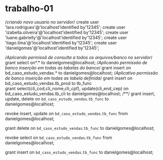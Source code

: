 # trabalho-01
/*criando novo usuario no servidor*/
create user 'lara.rodrigues'@'localhost'identified by'12345';
create user 'izabella.oliveira'@'localhost'identified by'12345';
create user 'luane.gabrielly'@'localhost'identified by'12345';
create user 'tiago.lima'@'localhost'identified by'12345';
create user  'danielgomes'@'localhost'identified by'12345';



/*Aplicando permissã de consulta a todos os arquivos/banco no servidor*/
grant select
on*.*
to danielgomes@localhost;
/*Aplicando permissão de banco inserção em todas as tabelas do banco*/
grant insert
on bd_caso_estudo_vendas.*
to danielgomes@localhost;
/*Aplicativo permissão de banco inserção em todas as tabela definida*/
grant insert 
on bd_caso_estudo_vendas.tb_prod
to tb_func	
grant 
	select(cli_cod,cli_nome,cli_cpf),
    update(cli_end_cep)
on  bd_caso_estudo_vendas.tb_cli
to  danielgomes@localhost;
/**/
grant insert, update, delete 
on `bd_caso_estudo_vendas`.`tb_func`
to danielgomes@localhost;

revoke insert, update
on `bd_caso_estudo_vendas`.`tb_func`
from danielgomes@localhost;

grant delete 
on `bd_caso_estudo_vendas`.`tb_func`
to danielgomes@localhost;

revoke select 
on `bd_caso_estudo_vendas`.`tb_func`
from danielgomes@localhost;

grant insert
on  `bd_caso_estudo_vendas`.`tb_func`
to danielgomes@localhost;
